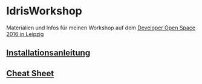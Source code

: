 # IdrisWorkshop
Materialien und Infos für meinen Workshop auf dem [Developer Open Space 2016 in Leipzig](https://devopenspace.de/)

## [Installationsanleitung](Installation.md)

## [Cheat Sheet](CheatSheet.pdf)

